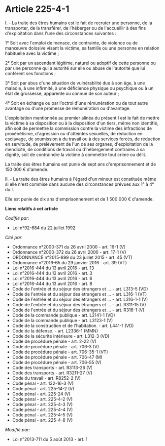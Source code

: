 # Article 225-4-1

I. - La traite des êtres humains est le fait de recruter une personne, de la transporter, de la transférer, de l'héberger ou
de l'accueillir à des fins d'exploitation dans l'une des circonstances suivantes :

1° Soit avec l'emploi de menace, de contrainte, de violence ou de manœuvre dolosive visant la victime, sa famille ou une
personne en relation habituelle avec la victime ;

2° Soit par un ascendant légitime, naturel ou adoptif de cette personne ou par une personne qui a autorité sur elle ou abuse
de l'autorité que lui confèrent ses fonctions ;

3° Soit par abus d'une situation de vulnérabilité due à son âge, à une maladie, à une infirmité, à une déficience physique ou
psychique ou à un état de grossesse, apparente ou connue de son auteur ;

4° Soit en échange ou par l'octroi d'une rémunération ou de tout autre avantage ou d'une promesse de rémunération ou
d'avantage.

L'exploitation mentionnée au premier alinéa du présent I est le fait de mettre la victime à sa disposition ou à la
disposition d'un tiers, même non identifié, afin soit de permettre la commission contre la victime des infractions de
proxénétisme, d'agression ou d'atteintes sexuelles, de réduction en esclavage, de soumission à du travail ou à des services
forcés, de réduction en servitude, de prélèvement de l'un de ses organes, d'exploitation de la mendicité, de conditions de
travail ou d'hébergement contraires à sa dignité, soit de contraindre la victime à commettre tout crime ou délit.

La traite des êtres humains est punie de sept ans d'emprisonnement et de 150 000 € d'amende.

II. - La traite des êtres humains à l'égard d'un mineur est constituée même si elle n'est commise dans aucune des
circonstances prévues aux 1° à 4° du I.

Elle est punie de dix ans d'emprisonnement et de 1 500 000 € d'amende.

**Liens relatifs à cet article**

_Codifié par_:

  - Loi n°92-684 du 22 juillet 1992

_Cité par_:

  - Ordonnance n°2000-371 du 26 avril 2000 - art. 16-1 (V)
  - Ordonnance n°2000-372 du 26 avril 2000 - art. 17-1 (V)
  - ORDONNANCE n°2015-899 du 23 juillet 2015 - art. 45 (VT)
  - Ordonnance n°2016-65 du 29 janvier 2016 - art. 39 (VT)
  - Loi n°2016-444 du 13 avril 2016 - art. 13
  - Loi n°2016-444 du 13 avril 2016 - art. 3
  - Loi n°2016-444 du 13 avril 2016 - art. 6
  - Loi n°2016-444 du 13 avril 2016 - art. 8
  - Code de l'entrée et du séjour des étrangers et ... - art. L313-5 (VD)
  - Code de l'entrée et du séjour des étrangers et ... - art. L316-1 (VT)
  - Code de l'entrée et du séjour des étrangers et ... - art. L316-1-1 (V)
  - Code de l'entrée et du séjour des étrangers et ... - art. R311-15 (V)
  - Code de l'entrée et du séjour des étrangers et ... - art. R316-1 (V)
  - Code de la commande publique - art. L2141-1 (VD)
  - Code de la commande publique - art. L3123-1 (V)
  - Code de la construction et de l'habitation. - art. L441-1 (VD)
  - Code de la défense. - art. L2336-1 (MMN)
  - Code de la sécurité intérieure - art. L312-3 (VD)
  - Code de procédure pénale - art. 2-22 (V)
  - Code de procédure pénale - art. 706-3 (V)
  - Code de procédure pénale - art. 706-35-1 (VT)
  - Code de procédure pénale - art. 706-47 (M)
  - Code de procédure pénale - art. 706-55 (V)
  - Code des transports - art. R3113-26 (V)
  - Code des transports - art. R3211-27 (V)
  - Code du travail - art. R8252-2 (V)
  - Code pénal - art. 132-16-3 (V)
  - Code pénal - art. 225-14-2 (V)
  - Code pénal - art. 225-24 (V)
  - Code pénal - art. 225-4-2 (V)
  - Code pénal - art. 225-4-3 (V)
  - Code pénal - art. 225-4-4 (V)
  - Code pénal - art. 225-4-5 (V)
  - Code pénal - art. 225-4-8 (V)

_Modifié par_:

  - Loi n°2013-711 du 5 août 2013 - art. 1
